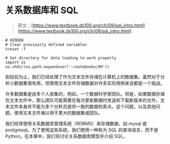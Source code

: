 # 关系数据库和 SQL

> 原文：[https://www.textbook.ds100.org/ch/09/sql_intro.html](https://www.textbook.ds100.org/ch/09/sql_intro.html)

```
# HIDDEN
# Clear previously defined variables
%reset -f

# Set directory for data loading to work properly
import os
os.chdir(os.path.expanduser('~/notebooks/09'))

```

到目前为止，我们已经处理了作为文本文件存储在计算机上的数据集。虽然对于分析小数据集很有用，但使用文本文件存储数据对许多实际用例来说都是一个挑战。

许多数据集是由多个人收集的，例如，一个数据科学家团队。但是，如果数据存储在文本文件中，那么团队可能需要在每次更新数据时发送和下载新版本的文件。文本文件本身并不能为多个分析员提供一致的数据检索点。这个问题，以及其他问题，使得文本文件难以用于更大的数据集或团队。

我们经常使用关系数据库管理系统（RDBMS）来存储数据，如 mysql 或 postgresql。为了使用这些系统，我们使用一种称为 SQL 的查询语言，而不是 Python。在本章中，我们将讨论关系数据库模型并介绍 SQL。
